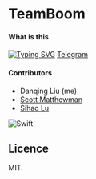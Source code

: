 # TeamBoom
#### What is this
[![Typing SVG](https://readme-typing-svg.herokuapp.com?font=Fira+Code&pause=1000&color=49A8F7&width=435&lines=Swift+Marathon)](https://git.io/typing-svg) [Telegram](https://t.me/swiftmarathon)


#### Contributors

* Danqing Liu (me)
* [Scott Matthewman](https://github.com/scottmatthewman)
* [Sihao Lu](https://github.com/DJBen)

![Swift](https://img.shields.io/badge/swift-F54A2A?style=for-the-badge&logo=swift&logoColor=white) 

## Licence

MIT.
